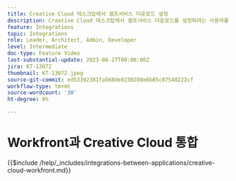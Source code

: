 ```yaml
---
title: Creative Cloud 데스크탑에서 셀프서비스 다운로드 설정
description: Creative Cloud 데스크탑에서 셀프서비스 다운로드를 설정하려는 사용자를 안내하기 위해 튜토리얼을 만듭니다.
feature: Integrations
topic: Integrations
role: Leader, Architect, Admin, Developer
level: Intermediate
doc-type: Feature Video
last-substantial-update: 2023-06-27T00:00:00Z
jira: KT-13072
thumbnail: KT-13072.jpeg
source-git-commit: ed53392381fa568de8230288e6b85c87540222cf
workflow-type: tm+mt
source-wordcount: '30'
ht-degree: 0%

---
```



# Workfront과 Creative Cloud 통합

{{$include /help/_includes/integrations-between-applications/creative-cloud-workfront.md}}
